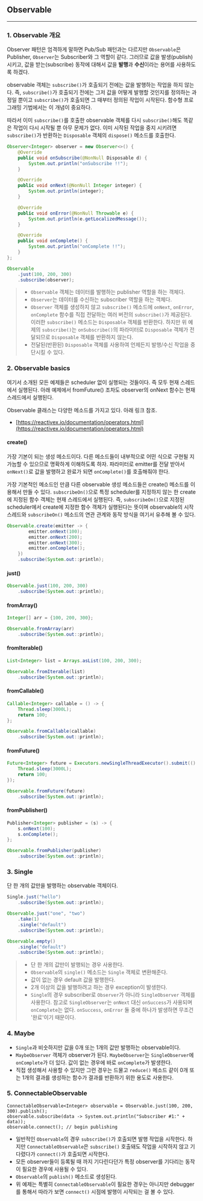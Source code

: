 ## Observable

---

### 1. Observable 개요

Observer 패턴은 엄격하게 말하면 Pub/Sub 패턴과는 다르지만 `Observable`은 Publisher, `Observer`는 Subscriber와 그 역할이 같다.
그러므로 값을 발생(publish) 시키고, 값을 받는(subscribe) 동작에 대해서 값을 **발행**과 **수신**이라는 용어를 사용하도록 하겠다.

observable 객체는 `subscribe()`가 호출되기 전에는 값을 발행하는 작업을 하지 않는다. 즉, `subscribe()`가 호출되기 전에는 그저 값을 어떻게 발행할 
것인지를 정의하는 과정일 뿐이고 `subscribe()`가 호출되면 그 때부터 정의된 작업이 시작된다. 함수형 프로그래밍 기법에서는 이 개념이 중요하다.

따라서 이미 `subscribe()`를 호출한 observable 객체를 다시 `subscribe()`해도 똑같은 작업이 다시 시작될 뿐 아무 문제가 없다.
이미 시작된 작업을 중지 시키려면 `subscribe()`가 반환하는 `Disposable` 객체의 `dispose()` 메소드를 호출한다.

```java
Observer<Integer> observer = new Observer<>() {
    @Override
    public void onSubscribe(@NonNull Disposable d) {
        System.out.println("onSubscribe !!");
    }

    @Override
    public void onNext(@NonNull Integer integer) {
        System.out.println(integer);
    }

    @Override
    public void onError(@NonNull Throwable e) {
        System.out.println(e.getLocalizedMessage());
    }

    @Override
    public void onComplete() {
        System.out.println("onComplete !!");
    }
};

Observable
    .just(100, 200, 300)
    .subscribe(observer);
```

> * `Observable` 객체는 데이터를 발행하는 publisher 역할을 하는 객체다.
> * `Observer`는 데이터를 수신하는 subscriber 역할을 하는 객체다.
> * `Observer` 객체를 생성하지 않고 `subscribe()` 메소드에 `onNext`, `onError`, `onComplete` 함수를 직접 전달하는 
여러 버전의 `subscribe()`가 제공된다. 이러한 `subscribe()` 메소드는 `Disposable` 객체를 반환한다. 하지만 위 예제의 `subscribe()`는 `onSubscribe()`의 파라미터로 `Disposable` 객체가 전달되므로 `Disposable` 객체를 반환하지 않는다.
> * 전달된(반환된) `Disposable` 객체를 사용하여 언제든지 발행/수신 작업을 중단시킬 수 있다.

### 2. Observable basics

여기서 소개된 모든 예제들은 scheduler 없이 실행되는 것들이다. 즉 모두 현재 스레드에서 실행된다.
아래 예제에서 fromFuture() 조차도 observer의 onNext 함수는 현재 스레드에서 실행된다.

Observable 클래스는 다양한 메소드를 가지고 있다. 아래 링크 참조.

* [https://reactivex.io/documentation/operators.html](https://reactivex.io/documentation/operators.html)

#### create()

가장 기본이 되는 생성 메소드이다. 다른 메소드들이 내부적으로 어떤 식으로 구현될 지 가늠할 수 있으므로 명확하게 이해하도록 하자.
파라미터로 emitter를 전달 받아서 `onNext()`로 값을 발행하고 완료가 되면 `onComplete()`를 호출해줘야 한다.

가장 기본적인 메소드인 만큼 다른 observable 생성 메소드들은 create() 메소드를 이용해서 만들 수 있다. 
`subscribeOn()`으로 특정 scheduler를 지정하지 않는 한 create에 지정된 함수 객체는 현재 스레드에서 실행된다.
즉, `subscribeOn()`으로 지정된 scheduler에서 create에 지정한 함수 객체가 실행된다는 뜻이며
observable의 시작 스레드와 `subscribeOn()` 메소드의 연관 관계와 동작 방식을 여기서 유추해 볼 수 있다.

```java
Observable.create(emitter -> {
        emitter.onNext(100);
        emitter.onNext(200);
        emitter.onNext(300);
        emitter.onComplete();
    })
    .subscribe(System.out::println);
```

#### just()

```java
Observable.just(100, 200, 300)
    .subscribe(System.out::println);
```

#### fromArray()

```java
Integer[] arr = {100, 200, 300};

Observable.fromArray(arr)
    .subscribe(System.out::println);
```

#### fromIterable()

```java
List<Integer> list = Arrays.asList(100, 200, 300);

Observable.fromIterable(list)
    .subscribe(System.out::println);
```

#### fromCallable()

```java
Callable<Integer> callable = () -> {
    Thread.sleep(3000L);
    return 100;
};

Observable.fromCallable(callable)
    .subscribe(System.out::println);
```

#### fromFuture()

```java
Future<Integer> future = Executors.newSingleThreadExecutor().submit(() -> {
    Thread.sleep(3000L);
    return 100;
});

Observable.fromFuture(future)
    .subscribe(System.out::println);
```

#### fromPublisher()

```java
Publisher<Integer> publisher = (s) -> {
    s.onNext(100);
    s.onComplete();
};

Observable.fromPublisher(publisher)
    .subscribe(System.out::println);
```

### 3. Single

단 한 개의 값만을 발행하는 observable 객체이다.

```java
Single.just("hello")
    .subscribe(System.out::println);

Observable.just("one", "two")
    .take(1)
    .single("default")
    .subscribe(System.out::println);

Observable.empty()
    .single("default")
    .subscribe(System.out::println);
```

> * 단 한 개의 값만이 발행되는 경우 사용한다.
> * `Observable`의 `single()` 메소드는 `Single` 객체로 변환해준다.
> * 값이 없는 경우 default 값을 발행한다.
> * 2개 이상의 값을 발행하려고 하는 경우 exception이 발생한다.
> * `Single`의 경우 subscriber로 `Observer`가 아니라 `SingleObserver` 객체를 사용한다. 
참고로 `SingleObserver`는 `onNext` 대신 `onSuccess`가 사용되며 `onComplete`는 없다. `onSuccess`, `onError` 둘 중에 하나가 발생하면 무조건 '완료'이기 때문이다.

### 4. Maybe

* `Single`과 비숫하지만 값을 0개 또는 1개의 값만 발행하는 observable이다. 
* `MaybeObserver` 객체가 observer가 된다. `MaybeObserver`는 `SingleObserver`에 `onComplete`가 더 있다. 값이 없는 경우에 바로 `onComplete`가 발생한다.
* 직접 생성해서 사용할 수 있지만 그런 경우는 드물고 `reduce()` 메소드 같이 0개 또는 1개의 결과를 생성하는 함수가 결과를 반환하기 위한 용도로 사용한다.

### 5. ConnectableObservable

```
ConnectableObservable<Integer> observable = Observable.just(100, 200, 300).publish();
observable.subscribe(data -> System.out.println("Subscriber #1:" + data));
observable.connect(); // begin publishing
```

* 일반적인 `Observable`의 경우 `subscribe()`가 호출되면 발행 작업을 시작한다. 하지만 `ConnectableObservable`은 `subscribe()` 호출돼도 작업을 시작하지 않고 기다렸다가 `connect()`가 호출되면 시작한다. 
* 모든 observer들이 등록될 때 까지 기다린다던가 특정 observer를 기다리는 동작이 필요한 경우에 사용될 수 있다. 
* `Observable`의 `publish()` 메소드로 생성된다.
* 위 예제는 특별히 `ConnectableObservable`이 필요한 경우는 아니지만 debugger를 통해서 따라가 보면 `connect()` 시점에 발행이 시작되는 걸 볼 수 있다.

